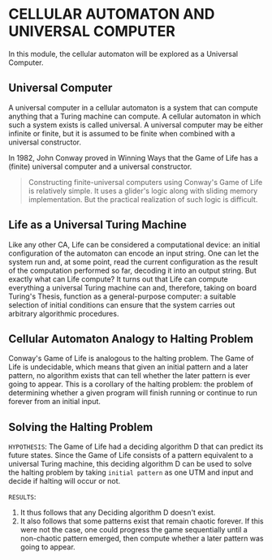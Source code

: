 # CELLULAR AUTOMATON AND UNIVERSAL COMPUTER

In this module, the cellular automaton will be explored as a Universal Computer.

## Universal Computer

A universal computer in a cellular automaton is a system that can compute anything that a Turing machine can compute. A cellular automaton in which such a system exists is called universal. A universal computer may be either infinite or finite, but it is assumed to be finite when combined with a universal constructor.

In 1982, John Conway proved in Winning Ways that the Game of Life has a (finite) universal computer and a universal constructor.

> Constructing finite-universal computers using Conway's Game of Life is relatively simple. It uses a glider's logic along with sliding memory implementation. But the practical realization of such logic is difficult.

## Life as a Universal Turing Machine

Like any other CA, Life can be considered a computational device: an initial configuration of the automaton can encode an input string. One can let the system run and, at some point, read the current configuration as the result of the computation performed so far, decoding it into an output string. But exactly what can Life compute? It turns out that Life can compute everything a universal Turing machine can and, therefore, taking on board Turing's Thesis, function as a general-purpose computer: a suitable selection of initial conditions can ensure that the system carries out arbitrary algorithmic procedures.

## Cellular Automaton Analogy to Halting Problem

Conway's Game of Life is analogous to the halting problem. The Game of Life is undecidable, which means that given an initial pattern and a later pattern, no algorithm exists that can tell whether the later pattern is ever going to appear.
This is a corollary of the halting problem: the problem of determining whether a given program will finish running or continue to run forever from an initial input.

## Solving the Halting Problem

`HYPOTHESIS`: The Game of Life had a deciding algorithm D that can predict its future states.
Since the Game of Life consists of a pattern equivalent to a universal Turing machine, this deciding algorithm D can be used to solve the halting problem by taking `initial pattern` as one UTM and input and decide if halting will occur or not.

`RESULTS`:

1. It thus follows that any Deciding algorithm D doesn't exist.
2. It also follows that some patterns exist that remain chaotic forever. If this were not the case, one could progress the game sequentially until a non-chaotic pattern emerged, then compute whether a later pattern was going to appear.
